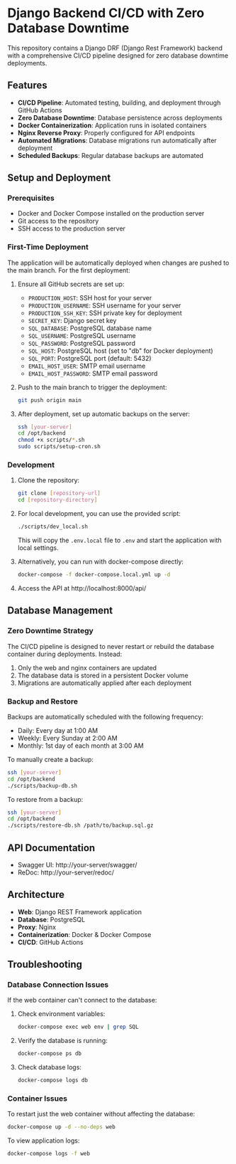 # Django Backend CI/CD with Zero Database Downtime

This repository contains a Django DRF (Django Rest Framework) backend with a comprehensive CI/CD pipeline designed for zero database downtime deployments.

## Features

- **CI/CD Pipeline**: Automated testing, building, and deployment through GitHub Actions
- **Zero Database Downtime**: Database persistence across deployments
- **Docker Containerization**: Application runs in isolated containers
- **Nginx Reverse Proxy**: Properly configured for API endpoints
- **Automated Migrations**: Database migrations run automatically after deployment
- **Scheduled Backups**: Regular database backups are automated

## Setup and Deployment

### Prerequisites

- Docker and Docker Compose installed on the production server
- Git access to the repository
- SSH access to the production server

### First-Time Deployment

The application will be automatically deployed when changes are pushed to the main branch. For the first deployment:

1. Ensure all GitHub secrets are set up:
   - `PRODUCTION_HOST`: SSH host for your server
   - `PRODUCTION_USERNAME`: SSH username for your server
   - `PRODUCTION_SSH_KEY`: SSH private key for deployment
   - `SECRET_KEY`: Django secret key
   - `SQL_DATABASE`: PostgreSQL database name
   - `SQL_USERNAME`: PostgreSQL username
   - `SQL_PASSWORD`: PostgreSQL password
   - `SQL_HOST`: PostgreSQL host (set to "db" for Docker deployment)
   - `SQL_PORT`: PostgreSQL port (default: 5432)
   - `EMAIL_HOST_USER`: SMTP email username
   - `EMAIL_HOST_PASSWORD`: SMTP email password

2. Push to the main branch to trigger the deployment:
   ```bash
   git push origin main
   ```

3. After deployment, set up automatic backups on the server:
   ```bash
   ssh [your-server]
   cd /opt/backend
   chmod +x scripts/*.sh
   sudo scripts/setup-cron.sh
   ```

### Development

1. Clone the repository:
   ```bash
   git clone [repository-url]
   cd [repository-directory]
   ```

2. For local development, you can use the provided script:
   ```bash
   ./scripts/dev_local.sh
   ```
   
   This will copy the `.env.local` file to `.env` and start the application with local settings.

3. Alternatively, you can run with docker-compose directly:
   ```bash
   docker-compose -f docker-compose.local.yml up -d
   ```

4. Access the API at http://localhost:8000/api/

## Database Management

### Zero Downtime Strategy

The CI/CD pipeline is designed to never restart or rebuild the database container during deployments. Instead:

1. Only the web and nginx containers are updated
2. The database data is stored in a persistent Docker volume
3. Migrations are automatically applied after each deployment

### Backup and Restore

Backups are automatically scheduled with the following frequency:
- Daily: Every day at 1:00 AM
- Weekly: Every Sunday at 2:00 AM
- Monthly: 1st day of each month at 3:00 AM

To manually create a backup:
```bash
ssh [your-server]
cd /opt/backend
./scripts/backup-db.sh
```

To restore from a backup:
```bash
ssh [your-server]
cd /opt/backend
./scripts/restore-db.sh /path/to/backup.sql.gz
```

## API Documentation

- Swagger UI: http://your-server/swagger/
- ReDoc: http://your-server/redoc/

## Architecture

- **Web**: Django REST Framework application
- **Database**: PostgreSQL
- **Proxy**: Nginx
- **Containerization**: Docker & Docker Compose
- **CI/CD**: GitHub Actions

## Troubleshooting

### Database Connection Issues

If the web container can't connect to the database:

1. Check environment variables:
   ```bash
   docker-compose exec web env | grep SQL
   ```

2. Verify the database is running:
   ```bash
   docker-compose ps db
   ```

3. Check database logs:
   ```bash
   docker-compose logs db
   ```

### Container Issues

To restart just the web container without affecting the database:
```bash
docker-compose up -d --no-deps web
```

To view application logs:
```bash
docker-compose logs -f web
```
